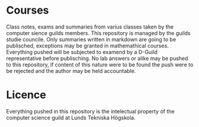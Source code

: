 # Courses
Class notes, exams and summaries from varius classes taken by the computer sience guilds members. 
This repository is managed by the guilds studie councile.
Only summaries written in markdown are going to be publisched, exceptions may be granted in mathemathical courses. 
Everything pushed will be subjected to examend by a D-Guild representative before publisching.
No lab answers or alike may be pushed to this repository, if content of this nature were to be found the push were to be rejected and the author may be held accountable. 

# Licence
Everything pushed in this repository is the intelectual property of the computer science guild at Lunds Tekniska Högskola.

